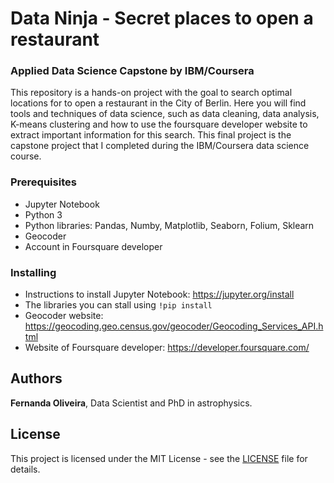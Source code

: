 # Data Ninja - Secret places to open a restaurant 
### Applied Data Science Capstone by IBM/Coursera

This repository is a hands-on project with the goal to search optimal locations for to open a restaurant in the City of Berlin. Here you will find tools and techniques of data science, such as data cleaning, data analysis, K-means clustering and how to use the foursquare developer website to extract important information for this search. This final project is the capstone project that I completed during the IBM/Coursera data science course.

### Prerequisites

* Jupyter Notebook
* Python 3
* Python libraries: Pandas, Numby, Matplotlib, Seaborn, Folium, Sklearn 
* Geocoder
* Account in Foursquare developer

### Installing

* Instructions to install Jupyter Notebook: https://jupyter.org/install
* The libraries you can stall using `!pip install`
* Geocoder website: https://geocoding.geo.census.gov/geocoder/Geocoding_Services_API.html
* Website of Foursquare developer: https://developer.foursquare.com/

## Authors

**Fernanda Oliveira**, Data Scientist and PhD in astrophysics.

## License

This project is licensed under the MIT License - see the [LICENSE](LICENSE) file for details.
